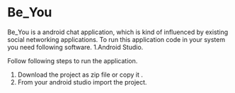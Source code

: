 # Be_You

Be_You is a android chat application, which is kind of influenced by existing social networking applications.
To run this application code in your system you need following software.
1.Android Studio.

Follow following steps to run the application.

1. Download the project as zip file or copy it .
2. From your android studio import the project.
